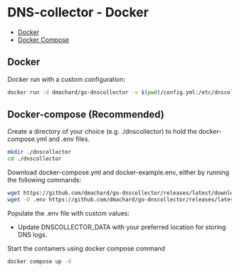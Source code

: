 # DNS-collector - Docker

- [Docker](#docker)
- [Docker Compose](#docker-compose)

## Docker

Docker run with a custom configuration:

```bash
docker run -d dmachard/go-dnscollector -v $(pwd)/config.yml:/etc/dnscollector/config.yml
```

## Docker-compose (Recommended)

Create a directory of your choice (e.g. ./dnscollector) to hold the docker-compose.yml and .env files.

```bash
mkdir ./dnscollector
cd ./dnscollector
```

Download docker-compose.yml and docker-example.env, either by running the following commands:

```bash
wget https://github.com/dmachard/go-dnscollector/releases/latest/download/docker-compose.yml
wget -O .env https://github.com/dmachard/go-dnscollector/releases/latest/download/docker-example.env
```

Populate the .env file with custom values:

- Update DNSCOLLECTOR_DATA with your preferred location for storing DNS logs.

Start the containers using docker compose command

```bash
docker compose up -d
```

